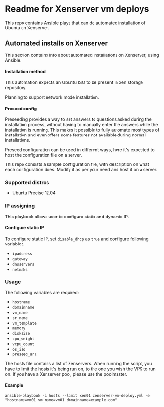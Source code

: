 # Readme for Xenserver vm deploys

This repo contains Ansible plays that can do automated installation of
Ubuntu on Xenserver.

## Automated installs on Xenserver

This section contains info about automated installations on Xenserver,
using Ansible.

#### Installation method

This automation expects an Ubuntu ISO to be present in xen
storage repository.

Planning to support network mode installation.

#### Preseed config

Preseeding provides a way to set answers to questions asked during the
installation process, without having to manually enter the answers
while the installation is running. This makes it possible to fully
automate most types of installation and even offers some features
not available during normal installations.

Preseed configuration can be used in different ways, here it's expected
to host the configuration file on a server.

This repo consists a sample configuration file, with description on
what each configuration does. Modify it as per your need and host it
on a server.

### Supported distros

- Ubuntu Precise 12.04

### IP assigning

This playbook allows user to configure static and dynamic IP.

#### Configure static IP

To configure static IP, set `disable_dhcp` as `true` and configure
following variables.
- `ipaddress`
- `gateway`
- `dnsservers`
- `netmaks`

### Usage

The following variables are required:

- `hostname`
- `domainname`
- `vm_name`
- `sr_name`
- `vm_template`
- `memory`
- `disksize`
- `cpu_weight`
- `vcpu_count`
- `os_iso`
- `preseed_url`

The hosts file contains a list of Xenservers. When running the script,
you have to limit the hosts it's being run on, to the one you wish the
VPS to run on. If you have a Xenserver pool, please use the poolmaster.

#### Example

`ansible-playbook -i hosts --limit xen01 xenserver-vm-deploy.yml -e
"hostname=vm01 vm_name=vm01 domainname=example.com"`
